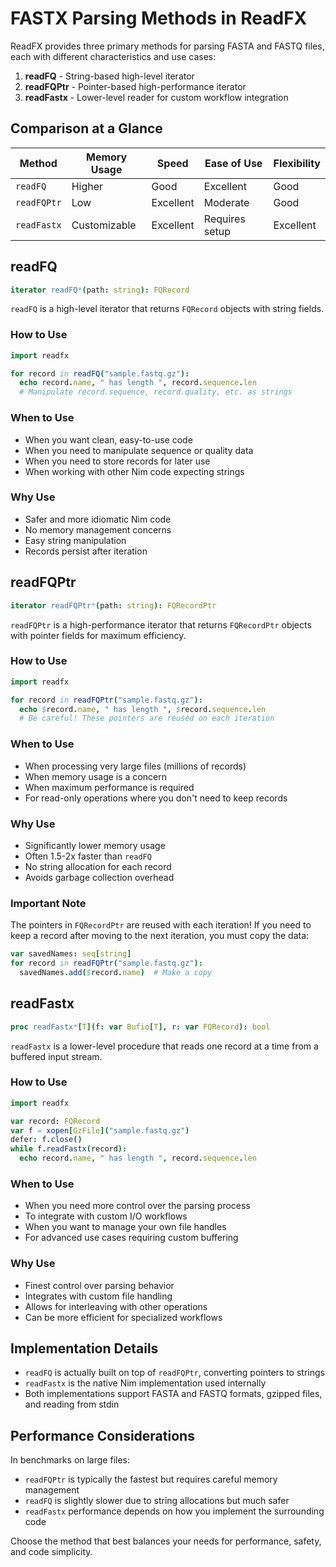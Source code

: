 # FASTX Parsing Methods in ReadFX

ReadFX provides three primary methods for parsing FASTA and FASTQ files, each with different characteristics and use cases:

1. **readFQ** - String-based high-level iterator
2. **readFQPtr** - Pointer-based high-performance iterator
3. **readFastx** - Lower-level reader for custom workflow integration

## Comparison at a Glance

| Method      | Memory Usage | Speed     | Ease of Use    | Flexibility |
|-------------|--------------|-----------|----------------|-------------|
| `readFQ`    | Higher       | Good      | Excellent      | Good        |
| `readFQPtr` | Low          | Excellent | Moderate       | Good        |
| `readFastx` | Customizable | Excellent | Requires setup | Excellent   |

## readFQ

```nim
iterator readFQ*(path: string): FQRecord
```

`readFQ` is a high-level iterator that returns `FQRecord` objects with string fields.

### How to Use

```nim
import readfx

for record in readFQ("sample.fastq.gz"):
  echo record.name, " has length ", record.sequence.len
  # Manipulate record.sequence, record.quality, etc. as strings
```

### When to Use

- When you want clean, easy-to-use code
- When you need to manipulate sequence or quality data
- When you need to store records for later use
- When working with other Nim code expecting strings

### Why Use

- Safer and more idiomatic Nim code
- No memory management concerns
- Easy string manipulation
- Records persist after iteration

## readFQPtr

```nim
iterator readFQPtr*(path: string): FQRecordPtr
```

`readFQPtr` is a high-performance iterator that returns `FQRecordPtr` objects with pointer fields for maximum efficiency.

### How to Use

```nim
import readfx

for record in readFQPtr("sample.fastq.gz"):
  echo $record.name, " has length ", $record.sequence.len
  # Be careful! These pointers are reused on each iteration
```

### When to Use

- When processing very large files (millions of records)
- When memory usage is a concern
- When maximum performance is required
- For read-only operations where you don't need to keep records

### Why Use

- Significantly lower memory usage
- Often 1.5-2x faster than `readFQ`
- No string allocation for each record
- Avoids garbage collection overhead

### Important Note

The pointers in `FQRecordPtr` are reused with each iteration! If you need to keep a record after moving to the next iteration, you must copy the data:

```nim
var savedNames: seq[string]
for record in readFQPtr("sample.fastq.gz"):
  savedNames.add($record.name)  # Make a copy
```

## readFastx

```nim
proc readFastx*[T](f: var Bufio[T], r: var FQRecord): bool
```

`readFastx` is a lower-level procedure that reads one record at a time from a buffered input stream.

### How to Use

```nim
import readfx

var record: FQRecord
var f = xopen[GzFile]("sample.fastq.gz")
defer: f.close()
while f.readFastx(record):
  echo record.name, " has length ", record.sequence.len
```

### When to Use

- When you need more control over the parsing process
- To integrate with custom I/O workflows
- When you want to manage your own file handles
- For advanced use cases requiring custom buffering

### Why Use

- Finest control over parsing behavior
- Integrates with custom file handling
- Allows for interleaving with other operations
- Can be more efficient for specialized workflows

## Implementation Details

- `readFQ` is actually built on top of `readFQPtr`, converting pointers to strings
- `readFastx` is the native Nim implementation used internally
- Both implementations support FASTA and FASTQ formats, gzipped files, and reading from stdin

## Performance Considerations

In benchmarks on large files:

- `readFQPtr` is typically the fastest but requires careful memory management
- `readFQ` is slightly slower due to string allocations but much safer
- `readFastx` performance depends on how you implement the surrounding code

Choose the method that best balances your needs for performance, safety, and code simplicity.
